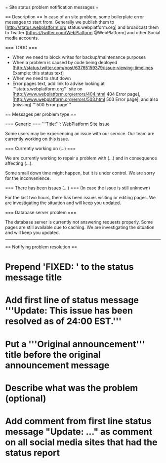 = Site status problem notification messages =

== Description ==
In case of an site problem, some boilerplate error messages to start from. Generally we publish them to [http://status.webplatform.org status.webplatform.org] and broadcast them to Twitter [https://twitter.com/WebPlatform @WebPlatform] and other Social media accounts.

=== TODO ===
* When we need to block writes for backup/maintenance purposes
* When a problem is caused by code being deployed [http://status.twitter.com/post/63765159379/issue-viewing-timelines Example: this status text]
* When we need to shut down
* Error pages text, add link to advise looking at '''status.webplatform.org''' site on [http://www.webplatform.org/errors/404.html 404 Error page], [http://www.webplatform.org/errors/503.html 503 Error page], and also (missing) '''500 Error page'''

== Messages per problem type ==

=== Generic ===
'''Title:''': WebPlatform Site Issue

Some users may be experiencing an issue with our service. Our team are currently working on this issue.

=== Currently working on (...) ===

We are currently working to repair a problem with (...)  and in consequence affecting (...).

Some small down time might happen, but it is under control. We are sorry for the inconvenience.

=== There has been issues (...) ===
(In case the issue is still unknown)

For the last two hours, there has been issues visiting or editing pages. We are investigating the situation and will keep you updated.

=== Database server problem ===

The database server is currently not answering requests properly. Some pages are still available due to caching. We are investigating the situation and will keep you updated.

----

== Notifying problem resolution ==

# Prepend 'FIXED: ' to the status message title
# Add first line of status message '''Update: This issue has been resolved as of 24:00 EST.'''
# Put a '''Original announcement''' title before the original announcement message
# Describe what was the problem (optional)
# Add comment from first line status message "Update: ..." as comment on all social media sites that had the status report